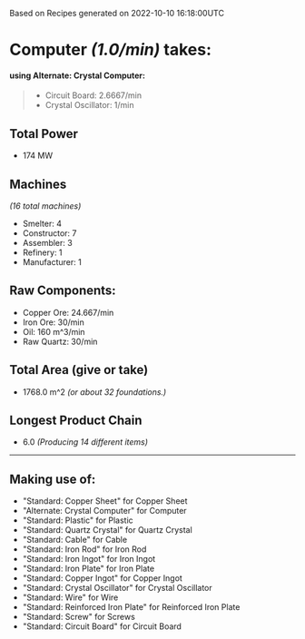 Based on Recipes generated on 2022-10-10 16:18:00UTC
# Computer *(1.0/min)* takes:
#### using Alternate: Crystal Computer:
> *  Circuit Board: 2.6667/min
> *  Crystal Oscillator: 1/min


## Total Power
*  174 MW

## Machines
*(16 total machines)*
* Smelter: 4
* Constructor: 7
* Assembler: 3
* Refinery: 1
* Manufacturer: 1

## Raw Components:
* Copper Ore: 24.667/min
* Iron Ore: 30/min
* Oil: 160 m^3/min
* Raw Quartz: 30/min

## Total Area (give or take)
*  1768.0 m^2
*(or about 32 foundations.)*

## Longest Product Chain
*  6.0
*(Producing 14 different items)*

------

## Making use of:
* "Standard: Copper Sheet" for Copper Sheet
* "Alternate: Crystal Computer" for Computer
* "Standard: Plastic" for Plastic
* "Standard: Quartz Crystal" for Quartz Crystal
* "Standard: Cable" for Cable
* "Standard: Iron Rod" for Iron Rod
* "Standard: Iron Ingot" for Iron Ingot
* "Standard: Iron Plate" for Iron Plate
* "Standard: Copper Ingot" for Copper Ingot
* "Standard: Crystal Oscillator" for Crystal Oscillator
* "Standard: Wire" for Wire
* "Standard: Reinforced Iron Plate" for Reinforced Iron Plate
* "Standard: Screw" for Screws
* "Standard: Circuit Board" for Circuit Board